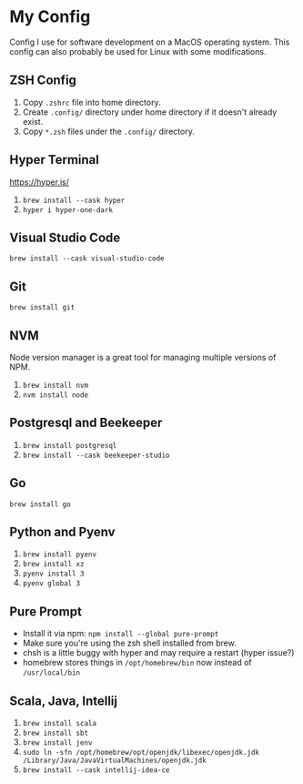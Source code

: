 # My Config

Config I use for software development on a MacOS operating system. This config can also
probably be used for Linux with some modifications.

## ZSH Config

1. Copy `.zshrc` file into home directory.
2. Create `.config/` directory under home directory if it doesn't already exist.
3. Copy `*.zsh` files under the `.config/` directory.

## Hyper Terminal

https://hyper.is/

1. `brew install --cask hyper`
2. `hyper i hyper-one-dark`

## Visual Studio Code

`brew install --cask visual-studio-code`

## Git

`brew install git`

## NVM

Node version manager is a great tool for managing multiple versions of
NPM.

1. `brew install nvm`
2. `nvm install node`

## Postgresql and Beekeeper
1. `brew install postgresql`
2. `brew install --cask beekeeper-studio`

## Go

`brew install go`

## Python and Pyenv

1. `brew install pyenv`
2. `brew install xz`
3. `pyenv install 3`
4. `pyenv global 3`

## Pure Prompt

* Install it via npm: `npm install --global pure-prompt`
* Make sure you're using the zsh shell installed from brew.
* chsh is a little buggy with hyper and may require a restart (hyper issue?)
* homebrew stores things in `/opt/homebrew/bin` now instead of `/usr/local/bin`

## Scala, Java, Intellij
1. `brew install scala`
2. `brew install sbt`
3. `brew install jenv`
3. `sudo ln -sfn /opt/homebrew/opt/openjdk/libexec/openjdk.jdk /Library/Java/JavaVirtualMachines/openjdk.jdk`
4. `brew install --cask intellij-idea-ce`
